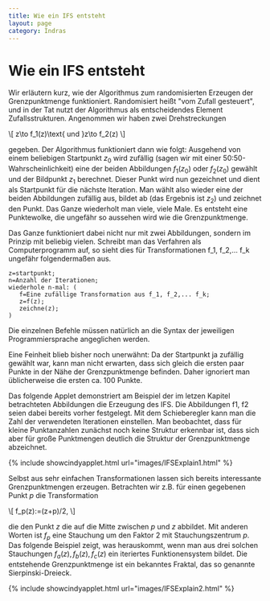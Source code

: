 ```yaml
---
title: Wie ein IFS entsteht
layout: page
category: Indras
---
```


# Wie ein IFS entsteht

Wir erläutern kurz, wie der Algorithmus zum randomisierten Erzeugen der Grenzpunktmenge funktioniert. Randomisiert heißt "vom Zufall gesteuert", und in der Tat nutzt der Algorithmus als entscheidendes Element Zufallsstrukturen.
Angenommen wir haben zwei Drehstreckungen

\\[ z\to f_1(z)\text{ und }z\to f_2(z) \\]

gegeben. Der Algorithmus funktioniert dann wie folgt: Ausgehend von einem beliebigen Startpunkt $z_0$ wird zufällig (sagen wir mit einer 50:50-Wahrscheinlichkeit) eine der beiden Abbildungen $f_1(z_0)$ oder $f_2(z_0)$ gewählt und der Bildpunkt $z_1$ berechnet. Dieser Punkt wird nun gezeichnet und dient als Startpunkt für die nächste Iteration. Man wählt also wieder eine der beiden Abbildungen zufällig aus, bildet ab (das Ergebnis ist $z_2$) und zeichnet den Punkt. Das Ganze wiederholt man viele, viele Male. Es entsteht eine Punktewolke, die ungefähr so aussehen wird wie die Grenzpunktmenge.

Das Ganze funktioniert dabei nicht nur mit zwei Abbildungen, sondern im Prinzip mit beliebig vielen. Schreibt man das Verfahren als Computerprogramm auf, so sieht dies für Transformationen f_1, f_2,... f_k ungefähr folgendermaßen aus.

~~~
z=startpunkt;
n=Anzahl der Iterationen;
wiederhole n-mal: (
   f=Eine zufällige Transformation aus f_1, f_2,... f_k;
   z=f(z);
   zeichne(z);
)
~~~

Die einzelnen Befehle müssen natürlich an die Syntax der jeweiligen Programmiersprache angeglichen werden.

Eine Feinheit blieb bisher noch unerwähnt: Da der Startpunkt ja zufällig gewählt war, kann man nicht erwarten, dass sich gleich die ersten paar Punkte in der Nähe der Grenzpunktmenge befinden. Daher ignoriert man üblicherweise die ersten ca. 100 Punkte.

Das folgende Applet demonstriert am Beispiel der im letzen Kapitel betrachteten Abbildungen die Erzeugung des IFS. Die Abbildungen f1, f2 seien dabei bereits vorher festgelegt. Mit dem Schieberegler kann man die Zahl der verwendeten Iterationen einstellen. Man beobachtet, dass für kleine Punktanzahlen zunächst noch keine Struktur erkennbar ist, dass sich aber für große Punktmengen deutlich die Struktur der Grenzpunktmenge abzeichnet.

{% include showcindyapplet.html url="images/IFSExplain1.html" %}


Selbst aus sehr einfachen Transformationen lassen sich bereits interessante Grenzpunktmengen erzeugen. Betrachten wir z.B. für einen gegebenen Punkt $p$ die Transformation

\\[ f_p(z):=(z+p)/2, \\]

die den Punkt $z$ die auf die Mitte zwischen $p$ und $z$ abbildet. Mit anderen Worten ist $f_p$ eine Stauchung um den Faktor $2$ mit Stauchungszentrum $p$. Das folgende Beispiel zeigt, was herauskommt, wenn man aus drei solchen Stauchungen $f_a(z), f_b(z), f_c(z)$ ein iteriertes Funktionensystem bildet. Die entstehende Grenzpunktmenge ist ein bekanntes Fraktal, das so genannte Sierpinski-Dreieck.

{% include showcindyapplet.html url="images/IFSExplain2.html" %}

